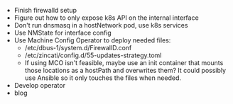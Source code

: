 - Finish firewalld setup
- Figure out how to only expose k8s API on the internal interface
- Don't run dnsmasq in a hostNetwork pod, use k8s services
- Use NMState for interface config
- Use Machine Config Operator to deploy needed files:
  - /etc/dbus-1/system.d/FirewallD.conf
  - /etc/zincati/config.d/55-updates-strategy.toml
  - If using MCO isn't feasible, maybe use an init container that mounts those locations as a hostPath and overwrites them? It could possibly use Ansible so it only touches the files when needed.
- Develop operator
- blog

